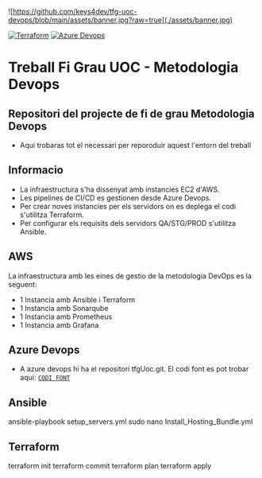 ![https://github.com/keys4dev/tfg-uoc-devops/blob/main/assets/banner.jpg?raw=true](./assets/banner.jpg)

[![Terraform](https://badgen.net/badge/icon/terraform?icon=terraform&label)](https://www.terraform.io/) [![Azure Devops](https://badgen.net/badge/icon/azurepipelines?icon=azurepipelines&label)](https://dev.azure.com/)

# Treball Fi Grau UOC - Metodologia Devops
## Repositori del projecte de fi de grau Metodologia Devops
 * Aqui trobaras tot el necessari per reporoduir aquest l'entorn del treball
 
## Informacio

* La infraestructura s'ha dissenyat amb instancies EC2 d'AWS.
* Les pipelines de CI/CD es gestionen desde Azure Devops.
* Per crear noves instancies per els servidors on es deplega el codi s'utilitza Terraform.
* Per configurar els requisits dels servidors QA/STG/PROD s'utilitza Ansible.

## AWS
 La infraestructura amb les eines de gestio de la metodologia DevOps es la seguent:
 * 1 Instancia amb Ansible i Terraform
 * 1 Instancia amb Sonarqube
 * 1 Instancia amb Prometheus
 * 1 Instancia amb Grafana

## Azure Devops

* A azure devops hi ha el repositori tfgUoc.git. El codi font es pot trobar aqui:  [`CODI FONT`](./codi-prova)

## Ansible

ansible-playbook setup_servers.yml
sudo nano Install_Hosting_Bundle.yml

## Terraform

terraform init
terraform commit
terraform plan
terraform apply

